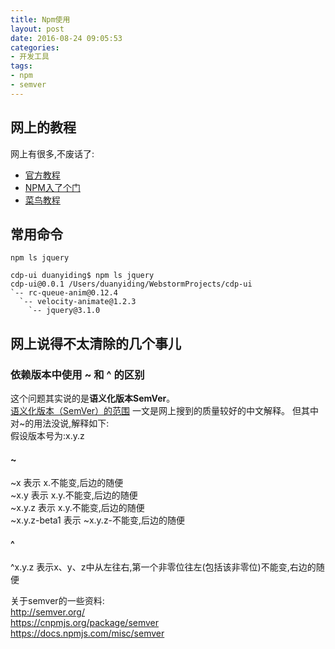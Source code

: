 ```yaml
---
title: Npm使用
layout: post
date: 2016-08-24 09:05:53
categories: 
- 开发工具
tags: 
- npm
- semver
---
```

## 网上的教程
网上有很多,不废话了:

- [官方教程](https://docs.npmjs.com/)
- [NPM入了个门](http://www.cnblogs.com/fsjohnhuang/p/4178019.html)
- [菜鸟教程](http://www.runoob.com/nodejs/nodejs-npm.html)

## 常用命令
```
npm ls jquery
```
```
cdp-ui duanyiding$ npm ls jquery
cdp-ui@0.0.1 /Users/duanyiding/WebstormProjects/cdp-ui
`-- rc-queue-anim@0.12.4
  `-- velocity-animate@1.2.3
    `-- jquery@3.1.0 

```


## 网上说得不太清除的几个事儿
### 依赖版本中使用 ~ 和 ^ 的区别  
这个问题其实说的是**语义化版本SemVer**。  
[语义化版本（SemVer）的范围](http://www.u396.com/semver-range.html) 一文是网上搜到的质量较好的中文解释。
但其中对~的用法没说,解释如下:  
假设版本号为:x.y.z  
#### ~  
~x 表示 x.不能变,后边的随便  
~x.y 表示 x.y.不能变,后边的随便  
~x.y.z 表示 x.y.不能变,后边的随便  
~x.y.z-beta1 表示 ~x.y.z-不能变,后边的随便  
#### ^ 
^x.y.z 表示x、y、z中从左往右,第一个非零位往左(包括该非零位)不能变,右边的随便  

关于semver的一些资料:  
http://semver.org/  
https://cnpmjs.org/package/semver   
https://docs.npmjs.com/misc/semver   

